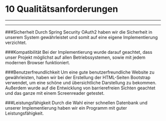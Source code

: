 # 10 Qualitätsanforderungen

---
---

###Sicherheit
Durch Spring Security OAuth2 haben wir die Sicherheit in unserem System gewährleistet und
somit auf eine eigene Implementierung verzichtet.

###Kompatibilität
Bei der Implementierung wurde darauf geachtet, dass unser Projekt möglichst auf allen Betriebssystemen,
sowie mit jedem modernen Browser funktioniert.

###Benutzerfreundlichkeit
Um eine gute benutzerfreundliche Website zu gewährleisten, haben wir bei der Erstellung 
der HTML-Seiten Bootstrap verwendet, um eine schöne und übersichtliche Darstellung zu bekommen.
Außerdem wurde auf die Entwicklung von barrierefreien Sichten geachtet und das ganze mit einem Screenreader getestet.

###Leistungsfähigkeit
Durch die Wahl einer schnellen Datenbank und unserer Implementierung haben wir ein Programm mit guter Leistungsfähigkeit.